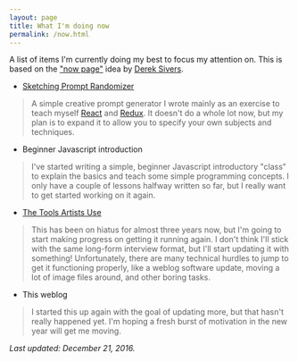 ```yaml
---
layout: page
title: What I'm doing now
permalink: /now.html
---
```

A list of items I'm currently doing my best to focus my attention on. This is based on the ["now page"](http://nownownow.com/about "About the now page") idea by [Derek Sivers](https://sivers.org/ "Derek Sivers' website").

* [Sketching Prompt Randomizer](http://prompts.kindofblue.com/)

> A simple creative prompt generator I wrote mainly as an exercise to teach myself [React](https://facebook.github.io/react/ "React homepage") and [Redux](http://redux.js.org/ "Redux documentation site"). It doesn't do a whole lot now, but my plan is to expand it to allow you to specify your own subjects and techniques.

* Beginner Javascript introduction

> I've started writing a simple, beginner Javascript introductory "class" to explain the basics and teach some simple programming concepts. I only have a couple of lessons halfway written so far, but I really want to get started working on it again.

* [The Tools Artists Use](http://thetoolsartistsuse.com/ "The Tools Artists Use homepage")

> This has been on hiatus for almost three years now, but I'm going to start making progress on getting it running again. I don't think I'll stick with the same long-form interview format, but I'll start updating it with something! Unfortunately, there are many technical hurdles to jump to get it functioning properly, like a weblog software update, moving a lot of image files around, and other boring tasks.

* This weblog

> I started this up again with the goal of updating more, but that hasn't really happened yet. I'm hoping a fresh burst of motivation in the new year will get me moving.

_Last updated: December 21, 2016._
